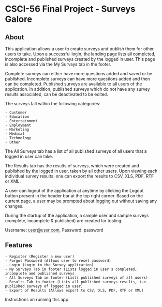 CSCI-56 Final Project - Surveys Galore
========================================

About
------

This application allows a user to create surveys and publish them for other users to take.
Upon a successful login, the landing page lists all completed, incomplete and published surveys created by the logged in user.
This page is also accessed via the My Surveys tab in the footer.

Complete surveys can either have more questions added and saved or be published.
Incomplete surveys can have more questions added and then can be completed.
Published surveys are available to all users of the application.
In addition, published surveys which do not have any survey results associated, can be deactivated to be edited.

The surveys fall within the following categories:

    - Customer
    - Education
    - Entertainment
    - Employment
    - Marketing
    - Medical
    - Technology
    - Other

The All Surveys tab has a list of all published surveys of all users that a logged in user can take.

The Results tab has the results of surveys, which were created and published by the logged in user, taken by all other users.
Upon viewing each individual survey results, one can export the results to CSV, XLS, PDF, RTF or XML.

A user can logout of the application at anytime by clicking the Logout button present in the header bar at the top right corner.
Based on the current page, a user may be prompted about logging out without saving any changes.

During the startup of the application, a sample user and sample surveys (complete, incomplete & published) are created for testing.

Username: user@user.com,
Password: password


Features
---------

    - Register (Register a new user)
    - Forgot Password (Allows user to reset password)
    - Login (Login to the Survey application)
    - My Surveys Tab in footer (Lists logged in user's completed, incomplete and published surveys
    - All Surveys Tab in footer (Lists published surveys of all users)
    - Results Tab in footer (Lists all published surveys results, i.e. published surveys of logged in user)
    - Export of Results (Allows export to CSV, XLS, PDF, RTF or XML)

Instructions on running this app:



